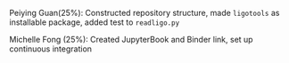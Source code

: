 Peiying Guan(25%):
Constructed repository structure, made `ligotools` as installable package, added test to `readligo.py`

Michelle Fong (25%):
Created JupyterBook and Binder link, set up continuous integration